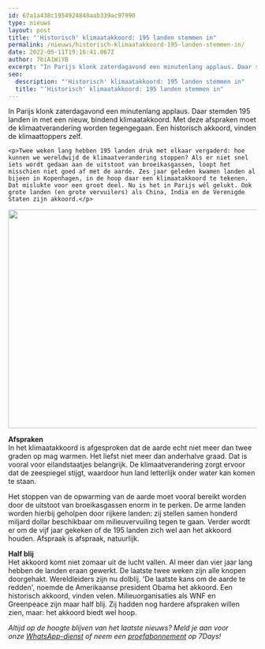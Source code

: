 ```yaml
---
id: 67a1a438c1954924848aab339ac97990
type: nieuws
layout: post
title: "'Historisch' klimaatakkoord: 195 landen stemmen in"
permalink: /nieuws/historisch-klimaatakkoord-195-landen-stemmen-in/
date: 2022-05-11T19:16:41.067Z
author: 7biA1WiYB
excerpt: "In Parijs klonk zaterdagavond een minutenlang applaus. Daar stemden 195 landen in met een nieuw, bindend klimaatakkoord. Met deze afspraken moet de klimaatverandering worden tegengegaan. Een historisch akkoord, vinden de klimaattoppers zelf.  "
seo:
  description: "'Historisch' klimaatakkoord: 195 landen stemmen in"
  title: "'Historisch' klimaatakkoord: 195 landen stemmen in"
---
```

In Parijs klonk zaterdagavond een minutenlang applaus. Daar stemden 195 landen in met een nieuw, bindend klimaatakkoord. Met deze afspraken moet de klimaatverandering worden tegengegaan. Een historisch akkoord, vinden de klimaattoppers zelf.  

    <p>Twee weken lang hebben 195 landen druk met elkaar vergaderd: hoe kunnen we wereldwijd de klimaatverandering stoppen? Als er niet snel iets wordt gedaan aan de uitstoot van broeikasgassen, loopt het misschien niet goed af met de aarde. Zes jaar geleden kwamen landen al bijeen in Kopenhagen, in de hoop daar een klimaatakkoord te tekenen. Dat mislukte voor een groot deel. Nu is het in Parijs wél gelukt. Ook grote landen (en grote vervuilers) als China, India en de Verenigde Staten zijn akkoord.</p>
<p><div class="media media-element-container media-default"><div id="file-14024" class="file file-image file-image-png">

        
  
  <div class="content">
    <img title="Beeld: EPA" height="443" width="1089" class="media-element file-default" src="https://7dagen.netlify.app/sites/default/files/Schermafbeelding%202015-12-13%20om%2011.56.07_0.png" alt="">  </div>

  
</div>
</div>
<p><strong>Afspraken</strong><br>In het klimaatakkoord is afgesproken dat de aarde echt niet meer dan twee graden op mag warmen. Het liefst niet meer dan anderhalve graad. Dat is vooral voor eilandstaatjes belangrijk. De klimaatverandering zorgt ervoor dat de zeespiegel stijgt, waardoor hun land letterlijk onder water kan komen te staan.</p>
<p>Het stoppen van de opwarming van de aarde moet vooral bereikt worden door de uitstoot van broeikasgassen enorm in te perken. De arme landen worden hierbij geholpen door rijkere landen: zij stellen samen honderd miljard dollar beschikbaar om milieuvervuiling tegen te gaan. Verder wordt er om de vijf jaar gekeken of de 195 landen zich wel aan het akkoord houden. Afspraak is afspraak, natuurlijk.</p>
<p><strong>Half blij</strong><br>Het akkoord komt niet zomaar uit de lucht vallen. Al meer dan vier jaar lang hebben de landen eraan gewerkt. De laatste twee weken zijn alle knopen doorgehakt. Wereldleiders zijn nu dolblij. 'De laatste kans om de aarde te redden', noemde de Amerikaanse president Obama het akkoord. Een historisch akkoord, vinden velen. Milieuorganisaties als WNF en Greenpeace zijn maar half blij. Zij hadden nog hardere afspraken willen zien, maar: het akkoord biedt wel hoop.</p>
<p><em>Altijd op de hoogte blijven van het laatste nieuws? Meld je aan voor onze <a href="https://7dagen.netlify.app/whatsapp">WhatsApp-dienst</a> of neem een <a href="https://7dagen.netlify.app/abonnement">proefabonnement</a> op 7Days!</em></p>  
